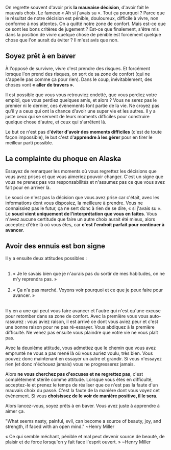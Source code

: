 <!-- 
.. title: Faire le mauvais choix
.. slug: faire-le-mauvais-choix
.. date: 2013-09-10 11:01:58+02:00
.. tags: Développement personnel, Réflexion
.. category: 
.. link: 
.. description: 
.. type: text
-->

<p><p>On regrette souvent d'avoir pris <strong>la mauvaise décision</strong>, d'avoir fait le mauvais choix. Le fameux « Ah si j'avais su ». Tout ça pourquoi ? Parce que le résultat de notre décision est pénible, douloureux, difficile à vivre, non conforme à nos attentes. On a quitté notre zone de confort. Mais est-ce que ce sont les bons critères de jugement ? Est-ce que finalement, s'être mis dans la position de vivre quelque chose de pénible est forcément quelque chose que l'on aurait du éviter ? Il m'est avis que non.</p></p>
<!-- TEASER_END -->
<p><h2>Soyez prêt à en baver</h2></p>

<p><p>À l'opposé de survivre, vivre c'est prendre des risques. Et forcément lorsque l'on prend des risques, on sort de sa zone de confort (qui ne s'appelle pas comme ça pour rien). Dans le coup, inévitablement, des choses vont <strong>« aller de travers »</strong>.</p></p>

<p><p>Il est possible que vous vous retrouviez endetté, que vous perdiez votre emploi, que vous perdiez quelques amis, et alors ? Vous ne serez pas le premier ni le dernier, ces évènements font partie de la vie. Ne croyez pas qu'il y a ceux qui ont la chance d'avoir une super vie et les autres. Il y a juste ceux qui se servent de leurs moments difficiles pour construire quelque chose d'autre, et ceux qui s'arrêtent là.</p></p>

<p><p>Le but ce n'est pas d'<strong>éviter d'avoir des moments difficiles</strong> (c'est de toute façon impossible), le but c'est d'<strong>apprendre à les gérer</strong> pour en tirer le meilleur parti possible.</p></p>

<p><h2>La complainte du phoque en Alaska</h2></p>

<p><p>Essayez de remarquer les moments où vous regrettez les décisions que vous avez prises et que vous aimeriez pouvoir changer. C'est un signe que vous ne prenez pas vos responsabilités et n'assumez pas ce que vous avez fait pour en arriver là.</p></p>

<p><p>Le souci ce n'est pas la décision que vous avez prise car c'était, avec les informations dont vous disposiez, la meilleure à prendre. Vous ne connaissiez pas le futur, ça ne sert donc à rien de se dire, « si j'avais su ». Le <strong>souci vient uniquement de l'interprétation que vous en faites</strong>. Vous n'avez aucune certitude que faire un autre choix aurait été mieux, alors acceptez d'être là où vous êtes, car <strong>c'est l'endroit parfait pour continuer à avancer</strong>.</p></p>

<p><h2>Avoir des ennuis est bon signe</h2></p>

<p><p>Il y a ensuite deux attitudes possibles :</p></p>

<p><ol><br /><li>« Je le savais bien que je n'aurais pas du sortir de mes habitudes, on ne m'y reprendra pas. »</li><br /><li>« Ça n'a pas marché. Voyons voir pourquoi et ce que je peux faire pour avancer. »</li><br /></ol></p>

<p><p>Il y en a une qui peut vous faire avancer et l'autre qui n'est qu'une excuse pour retomber dans sa zone de confort. Avec la première vous vous auto-rassurez : vous aviez raison, il est arrivé ce dont vous aviez peur et c'est une bonne raison pour ne pas ré-essayer. Vous abdiquez à la première difficulté. Ne venez pas ensuite vous plaindre que votre vie ne vous plaît pas.</p></p>

<p><p>Avec la deuxième attitude, vous admettez que le chemin que vous avez emprunté ne vous a pas mené là où vous auriez voulu, très bien. Vous pouvez donc maintenant en essayer un autre et grandir. Si vous n'essayez rien (et donc n'échouez jamais) vous ne progresserez jamais.</p></p>

<p><p>Alors <strong>ne vous cherchez pas d'excuses et ne regrettez pas</strong>, c'est complètement stérile comme attitude. Lorsque vous êtes en difficulté, acceptez-le et prenez le temps de réaliser que ce n'est pas la faute d'un mauvais choix du passé. C'est la faute de la manière dont vous voyez cet évènement. Si vous <strong>choisissez de le voir de manière positive, il le sera</strong>.</p></p>

<p><p>Alors lancez-vous, soyez prêts à en baver. Vous avez juste à apprendre à aimer ça.</p></p>

<p><p>"What seems nasty, painful, evil, can become a source of beauty, joy, and strength, if faced with an open mind." ~Henry Miller</p></p>

<p><p>« Ce qui semble méchant, pénible et mal peut devenir source de beauté, de plaisir et de force lorsqu'on y fait face l'esprit ouvert. » ~Henry Miller</p></p>
